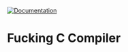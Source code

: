 
[![Documentation](https://img.shields.io/badge/docs-doxygen-blue.svg)](https://epoll-reactor.github.io/fcc/index.html)

# Fucking C Compiler
